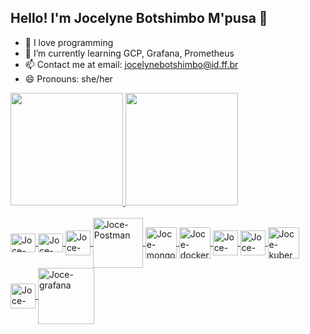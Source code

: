 ## Hello! I'm Jocelyne Botshimbo M'pusa 👋

- 🔭 I love programming
- 🌱 I’m currently learning GCP, Grafana, Prometheus
- 📫 Contact me at email: jocelynebotshimbo@id.ff.br
- 😄 Pronouns: she/her

<div>
  <a href="https://beacons.ai/JocelyneBotshimbo">
  <img height="180em" src="https://github-readme-stats.vercel.app/api?username=JocelyneBotshimbo&show_icons=true&theme=dracula&include_all_commits=true&count_private=true"/>  
  <img height="180em" src="https://github-readme-stats.vercel.app/api/top-langs/?username=JocelyneBotshimbo&layout=compact&langs_count=16&theme=dracula"/>
</div>
<div style="display: inline_block"><br>
  
  <img align= "center" alt="Joce-Js" height="30" width="40" src="https://cdn.jsdelivr.net/gh/devicons/devicon@latest/icons/javascript/javascript-plain.svg"/>       
  <img align= "center" alt="Joce-Node" height="30" width="40" src="https://cdn.jsdelivr.net/gh/devicons/devicon@latest/icons/nodejs/nodejs-plain-wordmark.svg"/> 
  <img align= "center" alt="Joce-Python" height="40" width="40" <img src="https://cdn.jsdelivr.net/gh/devicons/devicon@latest/icons/python/python-original-wordmark.svg"/> 
  <img align= "center" alt="Joce-Postman" height="80" width="80" src="https://cdn.jsdelivr.net/gh/devicons/devicon@latest/icons/postman/postman-original-wordmark.svg"/> 
  <img align= "center" alt="Joce-mongo" height="50" width="50" src="https://cdn.jsdelivr.net/gh/devicons/devicon@latest/icons/mongodb/mongodb-plain-wordmark.svg"/>
  <img align= "center" alt="Joce-docker" height="50" width="50" src="https://cdn.jsdelivr.net/gh/devicons/devicon@latest/icons/docker/docker-original-wordmark.svg"/>
  <img align= "center" alt="Joce-css3" height="40" width="40" src="https://cdn.jsdelivr.net/gh/devicons/devicon@latest/icons/css3/css3-plain-wordmark.svg"/>
  <img align= "center" alt="Joce-html5" height="40" width="40" src="https://cdn.jsdelivr.net/gh/devicons/devicon@latest/icons/html5/html5-plain-wordmark.svg"/>
  <img align= "center" alt="Joce-kubernetes" height="50" width="50" src="https://cdn.jsdelivr.net/gh/devicons/devicon@latest/icons/kubernetes/kubernetes-plain-wordmark.svg"/>
  <img align= "center" alt="Joce-grafana" height="40" width="40" src="https://cdn.jsdelivr.net/gh/devicons/devicon@latest/icons/grafana/grafana-plain-wordmark.svg"/>
  <img align= "center" alt="Joce-grafana" height="90" width="90" src="https://cdn.jsdelivr.net/gh/devicons/devicon@latest/icons/googlecloud/googlecloud-original-wordmark.svg"/>
          
          
           
       
          
          

  
      
               
  
</div>
